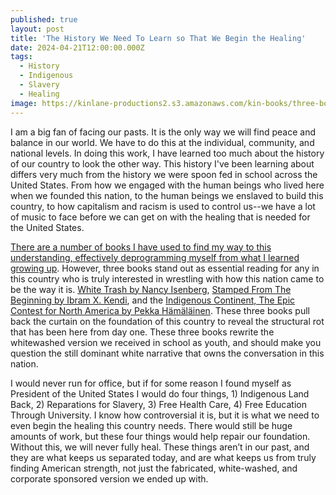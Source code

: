 ```yaml
---
published: true
layout: post
title: 'The History We Need To Learn so That We Begin the Healing'
date: 2024-04-21T12:00:00.000Z
tags:
  - History
  - Indigenous
  - Slavery
  - Healing
image: https://kinlane-productions2.s3.amazonaws.com/kin-books/three-books-to-read.jpg
---
```

I am a big fan of facing our pasts. It is the only way we will find peace and balance in our world. We have to do this at the individual, community, and national levels. In doing this work, I have learned too much about the history of our country to look the other way. This history I've been learning about differs very much from the history we were spoon fed in school across the United States. From how we engaged with the human beings who lived here when we founded this nation, to the human beings we enslaved to build this country, to how capitalism and racism is used to control us--we have a lot of music to face before we can get on with the healing that is needed for the United States.

[There are a number of books I have used to find my way to this understanding, effectively deprogramming myself from what I learned growing up](https://kinlane.com/deprogramming/). However, three books stand out as essential reading for any in this country who is truly interested in wrestling with how this nation came to be the way it is. [White Trash by Nancy Isenberg](https://www.penguinrandomhouse.com/books/313197/white-trash-by-nancy-isenberg/), [Stamped From The Beginning by Ibram X. Kendi](https://www.ibramxkendi.com/stamped), and the [Indigenous Continent, The Epic Contest for North America by Pekka Hämäläinen](https://www.harvard.com/book/indigenous_continent/). These three books pull back the curtain on the foundation of this country to reveal the structural rot that has been here from day one. These three books rewrite the whitewashed version we received in school as youth, and should make you question the still dominant white narrative that owns the conversation in this nation.

I would never run for office, but if for some reason I found myself as President of the United States I would do four things, 1) Indigenous Land Back, 2) Reparations for Slavery, 3) Free Health Care, 4) Free Education Through University. I know how controversial it is, but it is what we need to even begin the healing this country needs. There would still be huge amounts of work, but these four things would help repair our foundation. Without this, we will never fully heal. These things aren’t in our past, and they are what keeps us separated today, and are what keeps us from truly finding American strength, not just the fabricated, white-washed, and corporate sponsored version we ended up with.